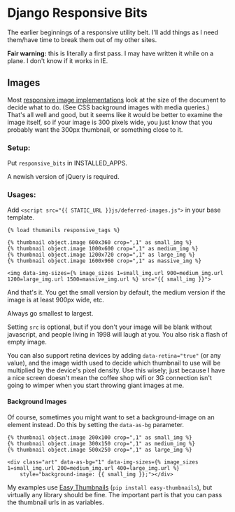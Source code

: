 Django Responsive Bits
======================

The earlier beginnings of a responsive utility belt. I'll add things as I need 
them/have time to break them out of my other sites.

**Fair warning:** this is literally a first pass. I may have written it while on a plane. I don't know if it works in IE.

## Images

Most [responsive image implementations](https://github.com/scottjehl/picturefill) look at the size of the document to decide what to do.
(See CSS background images with media queries.) 
That's all well and good, but it seems like it would be better to examine the image itself,
so if your image is 300 pixels wide, you just know that you probably want the 300px thumbnail,
or something close to it.

### Setup:

Put `responsive_bits` in INSTALLED_APPS.

A newish version of jQuery is required.

### Usages:

Add `<script src="{{ STATIC_URL }}js/deferred-images.js">` in your base template.

    {% load thumanils responsive_tags %}
    
    {% thumbnail object.image 600x360 crop=",1" as small_img %}
    {% thumbnail object.image 1000x600 crop=",1" as medium_img %}
    {% thumbnail object.image 1200x720 crop=",1" as large_img %}
    {% thumbnail object.image 1600x960 crop=",1" as massive_img %}

    <img data-img-sizes={% image_sizes 1=small_img.url 900=medium_img.url 1200=large_img.url 1500=massive_img.url %} src="{{ small_img }}">

And that's it. You get the small version by default, the medium version if the image is at least 900px wide, etc.

Always go smallest to largest.

Setting `src` is optional, but if you don't your image will be blank without javascript, and people living in 1998 will laugh at you. You also risk a flash of empty image.

You can also support retina devices by adding `data-retina="true"` (or any value), and the image width used to decide which thumbnail to use will be multiplied by the device's pixel density. Use this wisely; just because I have a nice screen
doesn't mean the coffee shop wifi or 3G connection isn't going to wimper when you start throwing giant images at me.

#### Background Images

Of course, sometimes you might want to set a background-image on an element instead. Do this by setting the `data-as-bg` parameter.

    {% thumbnail object.image 200x100 crop=",1" as small_img %}
    {% thumbnail object.image 300x150 crop=",1" as medium_img %}
    {% thumbnail object.image 500x250 crop=",1" as large_img %}

    <div class="art" data-as-bg="1" data-img-sizes={% image_sizes 1=small_img.url 200=medium_img.url 400=large_img.url %} 
        style="background-image: {{ small_img }};"></div>

My examples use [Easy Thumbnails](https://github.com/SmileyChris/easy-thumbnails) (`pip install easy-thumbnails`), but virtually any library should be fine. The important part is that you can pass the thumbnail urls in as variables.


